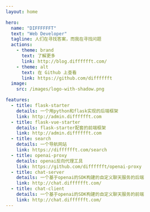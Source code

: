 ```yaml
---
layout: home

hero:
  name: "DIFFFFFFT"
  text: "Web Developer"
  tagline: 人们在寻找答案，而我在寻找问题
  actions:
    - theme: brand
      text: 了解更多
      link: http://blog.difffffft.com/
    - theme: alt
      text: 在 Github 上查看
      link: https://github.com/difffffft
  image:
    src: /images/logo-with-shadow.png

features:
  - title: flask-starter
    details: 一个用python和flask实现的后端框架
    link: http://admin.difffffft.com
  - title: flask-vue-starter
    details: flask-starter配套的前端框架
    link: http://admin.difffffft.com
  - title: search
    details: 一个导航网站
    link: https://difffffft.com/search
  - title: openai-proxy
    details: openai反向代理工具
    link: https://github.com/difffffft/openai-proxy
  - title: chat-server
    details: 一个基于openai的SDK构建的自定义聊天服务的后端
    link: http://chat.difffffft.com/
  - title: chat-client
    details: 一个基于openai的SDK构建的自定义聊天服务的前端
    link: http://chat.difffffft.com/
---
```


